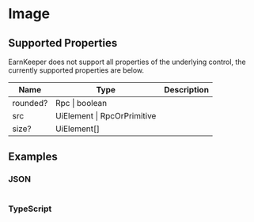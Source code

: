 # Image

## Supported Properties

EarnKeeper does not support all properties of the underlying control, the currently supported properties are below.

| Name     | Type                        | Description |
| -------- | --------------------------- | ----------- |
| rounded? | Rpc \| boolean              |             |
| src      | UiElement \| RpcOrPrimitive |             |
| size?    | UiElement\[]                |             |

## Examples

### JSON

```json
```

### TypeScript

```javascript
```
